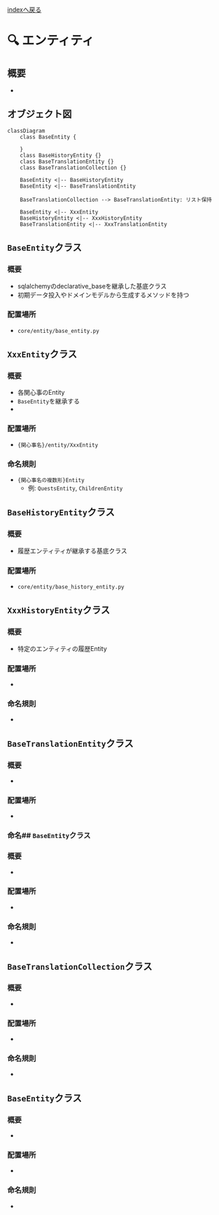[indexへ戻る](../index.md)
# 🔍 エンティティ

## 概要
- 

## オブジェクト図
```mermaid
classDiagram
    class BaseEntity {
      
    }
    class BaseHistoryEntity {}
    class BaseTranslationEntity {}
    class BaseTranslationCollection {}

    BaseEntity <|-- BaseHistoryEntity
    BaseEntity <|-- BaseTranslationEntity

    BaseTranslationCollection --> BaseTranslationEntity: リスト保持

    BaseEntity <|-- XxxEntity
    BaseHistoryEntity <|-- XxxHistoryEntity
    BaseTranslationEntity <|-- XxxTranslationEntity
```

## `BaseEntity`クラス
### 概要
- sqlalchemyのdeclarative_baseを継承した基底クラス
- 初期データ投入やドメインモデルから生成するメソッドを持つ

### 配置場所
- `core/entity/base_entity.py`

## `XxxEntity`クラス
### 概要
- 各関心事のEntity
- `BaseEntity`を継承する
- 

### 配置場所
- `{関心事名}/entity/XxxEntity`

### 命名規則
- `{関心事名の複数形}Entity`
  - 例: `QuestsEntity`, `ChildrenEntity`

## `BaseHistoryEntity`クラス
### 概要
- 履歴エンティティが継承する基底クラス

### 配置場所
- `core/entity/base_history_entity.py`

## `XxxHistoryEntity`クラス
### 概要
- 特定のエンティティの履歴Entity

### 配置場所
- 

### 命名規則
- 

## `BaseTranslationEntity`クラス
### 概要
- 

### 配置場所
- 

### 命名## `BaseEntity`クラス
### 概要
- 

### 配置場所
- 

### 命名規則
- 


## `BaseTranslationCollection`クラス
### 概要
- 

### 配置場所
- 

### 命名規則
- 

## `BaseEntity`クラス
### 概要
- 

### 配置場所
- 

### 命名規則
- 
